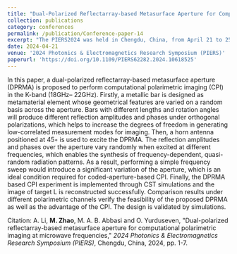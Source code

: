 ```yaml
---
title: "Dual-Polarized Reflectarray-based Metasurface Aperture for Computational Polarimetric Imaging at Microwave Frequencies"
collection: publications
category: conferences
permalink: /publication/Conference-paper-14
excerpt: "The PIERS2024 was held in Chengdu, China, from April 21 to 25, 2024."
date: 2024-04-21
venue: '2024 Photonics & Electromagnetics Research Symposium (PIERS)'
paperurl: 'https://doi.org/10.1109/PIERS62282.2024.10618525'
---
```


In this paper, a dual-polarized reflectarray-based metasurface aperture (DPRMA) is proposed to perform computational polarimetric imaging (CPI) in the K-band (18GHz– 22GHz). Firstly, a metallic bar is designed as metamaterial element whose geometrical features are varied on a random basis across the aperture. Bars with different lengths and rotation angles will produce different reflection amplitudes and phases under orthogonal polarizations, which helps to increase the degrees of freedom in generating low-correlated measurement modes for imaging. Then, a horn antenna positioned at 45◦ is used to excite the DPRMA. The reflection amplitudes and phases over the aperture vary randomly when excited at different frequencies, which enables the synthesis of frequency-dependent, quasi-random radiation patterns. As a result, performing a simple frequency sweep would introduce a significant variation of the aperture, which is an ideal condition required for coded-aperture-based CPI. Finally, the DPRMA based CPI experiment is implemented through CST simulations and the image of target L is reconstructed successfully. Comparison results under different polarimetric channels verify the feasibility of the proposed DPRMA as well as the advantage of the CPI. The design is validated by simulations.

Citation: A. Li, **M. Zhao**, M. A. B. Abbasi and O. Yurduseven, &quot;Dual-polarized reflectarray-based metasurface aperture for computational polarimetric imaging at microwave frequencies,&quot; <i>2024 Photonics & Electromagnetics Research Symposium (PIERS)</i>, Chengdu, China, 2024, pp. 1-7.
